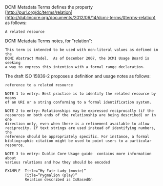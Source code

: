 DCMI Metadata Terms defines the property [http://purl.org/dc/terms/relation](http://dublincore.org/documents/2012/06/14/dcmi-terms/#terms-relation) as follows:

    A related resource

DCMI Metadata Terms notes, for "relation":

    This term is intended to be used with non-literal values as defined in the
    DCMI Abstract Model.  As of December 2007, the DCMI Usage Board is seeking
    a way to express this intention with a formal range declaration.

The draft ISO 15836-2 proposes a definition and usage notes as follows:

    reference to a related resource

    NOTE 1 to entry: Best practice is to identify the related resource by means
    of an URI or a string conforming to a formal identification system.

    NOTE 2 to entry: Relationships may be expressed reciprocally (if the
    resources on both ends of the relationship are being described) or in one
    direction only, even when there is a refinement available to allow
    reciprocity. If text strings are used instead of identifying numbers, the
    reference should be appropriately specific. For instance, a formal
    bibliographic citation might be used to point users to a particular
    resource.

    NOTE 3 to entry: Dublin Core Usage guide  contains more information about
    various relations and how they should be encoded 

    EXAMPLE  Title=”My Fair Lady (movie)”
             Title=”Pygmalion (play)”
             Relation described is IsBasedOn 

